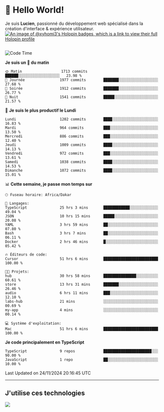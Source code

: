 # 👋 Hello World!

Je suis **Lucien**, passionné du développement web spécialisé dans la création d'interface & expérience utilisateur.
[![An image of @xyhomi3's Holopin badges, which is a link to view their full Holopin profile](https://holopin.me/xyhomi3)](https://holopin.io/@xyhomi3)

##

<!--START_SECTION:waka-->
![Code Time](http://img.shields.io/badge/Code%20Time-2%2C606%20hrs%2017%20mins-blue)

**Je suis un 🐤 du matin** 

```text
🌞 Matin                  1713 commits        ██████░░░░░░░░░░░░░░░░░░░   23.98 % 
🌆 Journée                1977 commits        ███████░░░░░░░░░░░░░░░░░░   27.68 % 
🌃 Soirée                 1912 commits        ███████░░░░░░░░░░░░░░░░░░   26.77 % 
🌙 Nuit                   1541 commits        █████░░░░░░░░░░░░░░░░░░░░   21.57 % 
```
📅 **Je suis le plus productif le Lundi** 

```text
Lundi                    1202 commits        ████░░░░░░░░░░░░░░░░░░░░░   16.83 % 
Mardi                    964 commits         ███░░░░░░░░░░░░░░░░░░░░░░   13.50 % 
Mercredi                 886 commits         ███░░░░░░░░░░░░░░░░░░░░░░   12.40 % 
Jeudi                    1009 commits        ████░░░░░░░░░░░░░░░░░░░░░   14.13 % 
Vendredi                 972 commits         ███░░░░░░░░░░░░░░░░░░░░░░   13.61 % 
Samedi                   1038 commits        ████░░░░░░░░░░░░░░░░░░░░░   14.53 % 
Dimanche                 1072 commits        ████░░░░░░░░░░░░░░░░░░░░░   15.01 % 
```


📊 **Cette semaine, je passe mon temps sur** 

```text
🕑︎ Fuseau horaire: Africa/Dakar

💬 Langages: 
TypeScript               25 hrs 3 mins       ████████████░░░░░░░░░░░░░   49.04 % 
JSON                     10 hrs 15 mins      █████░░░░░░░░░░░░░░░░░░░░   20.08 % 
YAML                     3 hrs 59 mins       ██░░░░░░░░░░░░░░░░░░░░░░░   07.80 % 
Bash                     3 hrs 7 mins        ██░░░░░░░░░░░░░░░░░░░░░░░   06.11 % 
Docker                   2 hrs 46 mins       █░░░░░░░░░░░░░░░░░░░░░░░░   05.42 % 

🔥 Éditeurs de code: 
Cursor                   51 hrs 6 mins       █████████████████████████   100.00 % 

🐱‍💻 Projets: 
hub                      30 hrs 58 mins      ███████████████░░░░░░░░░░   60.61 % 
store                    13 hrs 31 mins      ███████░░░░░░░░░░░░░░░░░░   26.46 % 
audio                    6 hrs 11 mins       ███░░░░░░░░░░░░░░░░░░░░░░   12.10 % 
labs-hub                 21 mins             ░░░░░░░░░░░░░░░░░░░░░░░░░   00.69 % 
my-app                   4 mins              ░░░░░░░░░░░░░░░░░░░░░░░░░   00.14 % 

💻 Système d'exploitation: 
Mac                      51 hrs 6 mins       █████████████████████████   100.00 % 
```

**Je code principalement en TypeScript** 

```text
TypeScript               9 repos             ██████████████████████░░░   90.00 % 
JavaScript               1 repo              ██░░░░░░░░░░░░░░░░░░░░░░░   10.00 % 
```




 Last Updated on 24/11/2024 20:16:45 UTC
<!--END_SECTION:waka-->
---

## J'utilise ces technologies

<p align="left">
  <a href="https://skillicons.dev">
    <img src="https://skillicons.dev/icons?i=ts,js,md,scss,tailwind,react,docker,express,astro,vite,nextjs,vercel,figma,ableton" />
  </a>
</p>

